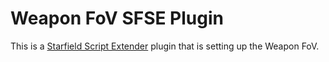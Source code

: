 # Weapon FoV SFSE Plugin  

This is a [Starfield Script Extender](https://github.com/ianpatt/sfse) plugin that is setting up the Weapon FoV.
